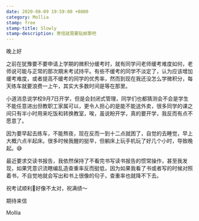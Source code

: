 ```yaml
---
date: 2020-08-09 19:59:00 +0800
category: Mollia
stamp: free
stamp-title: Slowly
stamp-description: 寄信就需要贴邮票吧
---
```


<p>
晚上好

之前在犹豫要不要申请上学期的微积分缓考时，就有同学问老师缓考难度如何，老师说可能与正常的那次期末考试持平。有些不缓考的同学不淡定了，认为应该增加缓考难度，或者提高不缓考的同学的优秀率，然而到现在我还没怎么学微积分，每天练车就要浪费一上午，其实大多数时间是等在那里。

小道消息说学校9月7日开学，但是会封闭式管理，同学们也都猜测会不会是学生不能任意进出但教职工家属可以，更令人担心的是能不能送外卖，很多同学的课之间只有半小时用来吃饭和转换教室，唉，虽说盼开学，真的要开学，我反而有点不愿意了。

因为要早起去练车，不能熬夜，现在反而一到十二点就困了，自觉的去睡觉，早上大概六点半起床。很多时候我醒的挺早，但躺床上玩手机玩了好几个小时，导致晚起。😅

最近要求交读书报告，我依然保持了不看完书写读书报告的惯常操作，甚至我发现，如果凭意识流瞎编乱造查重率反而挺低，因为如果我看了书或者写的时候对照着书，不自觉地就会写出和书上很像的句子，查重率也就降不下去。

祝考试顺利💯好像不太对，祝满绩～

期待来信

Mollia
</p>